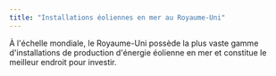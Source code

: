 ```yaml
---
title: "Installations éoliennes en mer au Royaume-Uni"
---
```

À l'échelle mondiale, le Royaume-Uni possède la plus vaste gamme d'installations de production d'énergie éolienne en mer et constitue le meilleur endroit pour investir.
